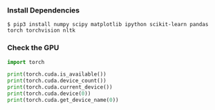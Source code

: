 ### Install Dependencies

```
$ pip3 install numpy scipy matplotlib ipython scikit-learn pandas torch torchvision nltk
```


### Check the GPU

```py
import torch

print(torch.cuda.is_available())
print(torch.cuda.device_count())
print(torch.cuda.current_device())
print(torch.cuda.device(0))
print(torch.cuda.get_device_name(0))
```
